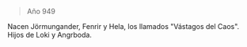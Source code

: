 > Año 949

Nacen Jörmungander, Fenrir y Hela, los llamados "Vástagos del Caos". Hijos de Loki y Angrboda.